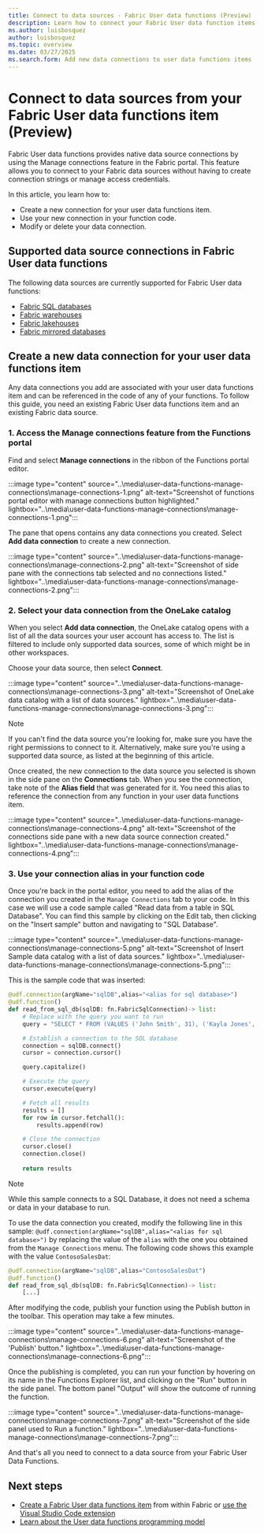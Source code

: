 ```yaml
---
title: Connect to data sources - Fabric User data functions (Preview)
description: Learn how to connect your Fabric User data function items to data sources.
ms.author: luisbosquez
author: luisbosquez
ms.topic: overview
ms.date: 03/27/2025
ms.search.form: Add new data connections to user data functions items
---
```


# Connect to data sources from your Fabric User data functions item (Preview)

Fabric User data functions provides native data source connections by using the Manage connections feature in the Fabric portal. This feature allows you to connect to your Fabric data sources without having to create connection strings or manage access credentials.

In this article, you learn how to:

- Create a new connection for your user data functions item.
- Use your new connection in your function code.
- Modify or delete your data connection.

## Supported data source connections in Fabric User data functions

The following data sources are currently supported for Fabric User data functions:

- [Fabric SQL databases](../../database/sql/overview.md)
- [Fabric warehouses](../../data-warehouse/create-warehouse.md)
- [Fabric lakehouses](../lakehouse-overview.md)
- [Fabric mirrored databases](../../database/mirrored-database/overview.md)

## Create a new data connection for your user data functions item

Any data connections you add are associated with your user data functions item and can be referenced in the code of any of your functions. To follow this guide, you need an existing Fabric User data functions item and an existing Fabric data source.

### 1. Access the Manage connections feature from the Functions portal

Find and select **Manage connections** in the ribbon of the Functions portal editor.

:::image type="content" source="..\media\user-data-functions-manage-connections\manage-connections-1.png" alt-text="Screenshot of functions portal editor with manage connections button highlighted." lightbox="..\media\user-data-functions-manage-connections\manage-connections-1.png":::

The pane that opens contains any data connections you created. Select **Add data connection** to create a new connection.

:::image type="content" source="..\media\user-data-functions-manage-connections\manage-connections-2.png" alt-text="Screenshot of side pane with the connections tab selected and no connections listed." lightbox="..\media\user-data-functions-manage-connections\manage-connections-2.png":::

### 2. Select your data connection from the OneLake catalog

When you select **Add data connection**, the OneLake catalog opens with a list of all the data sources your user account has access to. The list is filtered to include only supported data sources, some of which might be in other workspaces.

Choose your data source, then select **Connect**.

:::image type="content" source="..\media\user-data-functions-manage-connections\manage-connections-3.png" alt-text="Screenshot of OneLake data catalog with a list of data sources." lightbox="..\media\user-data-functions-manage-connections\manage-connections-3.png":::

> [!NOTE]
> If you can't find the data source you're looking for, make sure you have the right permissions to connect to it. Alternatively, make sure you're using a supported data source, as listed at the beginning of this article.

Once created, the new connection to the data source you selected is shown in the side pane on the **Connections** tab. When you see the connection, take note of the **Alias field** that was generated for it. You need this alias to reference the connection from any function in your user data functions item.

:::image type="content" source="..\media\user-data-functions-manage-connections\manage-connections-4.png" alt-text="Screenshot of the connections side pane with a new data source connection created." lightbox="..\media\user-data-functions-manage-connections\manage-connections-4.png":::

### 3. Use your connection alias in your function code
Once you're back in the portal editor, you need to add the alias of the connection you created in the `Manage Connections` tab to your code. In this case we will use a code sample called "Read data from a table in SQL Database". You can find this sample by clicking on the Edit tab, then clicking on the "Insert sample" button and navigating to "SQL Database".

:::image type="content" source="..\media\user-data-functions-manage-connections\manage-connections-5.png" alt-text="Screenshot of Insert Sample data catalog with a list of data sources." lightbox="..\media\user-data-functions-manage-connections\manage-connections-5.png":::

This is the sample code that was inserted:

```python
@udf.connection(argName="sqlDB",alias="<alias for sql database>")
@udf.function()
def read_from_sql_db(sqlDB: fn.FabricSqlConnection)-> list:
    # Replace with the query you want to run
    query = "SELECT * FROM (VALUES ('John Smith', 31), ('Kayla Jones', 33)) AS Employee(EmpName, DepID);"

    # Establish a connection to the SQL database
    connection = sqlDB.connect()
    cursor = connection.cursor()

    query.capitalize()

    # Execute the query
    cursor.execute(query)

    # Fetch all results
    results = []
    for row in cursor.fetchall():
        results.append(row)

    # Close the connection
    cursor.close()
    connection.close()
        
    return results
```

> [!NOTE]
> While this sample connects to a SQL Database, it does not need a schema or data in your database to run.

To use the data connection you created, modify the following line in this sample: `@udf.connection(argName="sqlDB",alias="<alias for sql database>")` by replacing the value of the `alias` with the one you obtained from the `Manage Connections` menu. The following code shows this example with the value `ContosoSalesDat`:

```python
@udf.connection(argName="sqlDB",alias="ContosoSalesDat")
@udf.function()
def read_from_sql_db(sqlDB: fn.FabricSqlConnection)-> list:
    [...]
```

After modifying the code, publish your function using the Publish button in the toolbar. This operation may take a few minutes.

:::image type="content" source="..\media\user-data-functions-manage-connections\manage-connections-6.png" alt-text="Screenshot of the 'Publish' button." lightbox="..\media\user-data-functions-manage-connections\manage-connections-6.png":::

Once the publishing is completed, you can run your function by hovering on its name in the Functions Explorer list, and clicking on the "Run" button in the side panel. The bottom panel "Output" will show the outcome of running the function.

:::image type="content" source="..\media\user-data-functions-manage-connections\manage-connections-7.png" alt-text="Screenshot of the side panel used to Run a function." lightbox="..\media\user-data-functions-manage-connections\manage-connections-7.png":::

And that's all you need to connect to a data source from your Fabric User Data Functions. 

## Next steps

- [Create a Fabric User data functions item](./create-user-data-functions-portal.md) from within Fabric or [use the Visual Studio Code extension](./create-user-data-functions-vs-code.md)
- [Learn about the User data functions programming model](./python-programming-model.md)
